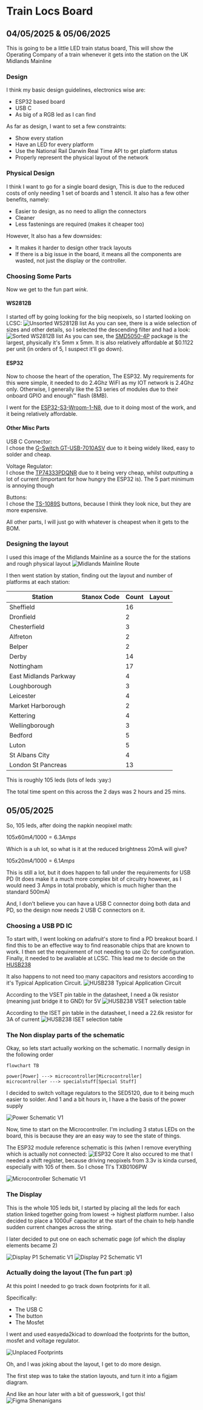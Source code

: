 # Train Locs Board
## 04/05/2025 & 05/06/2025
This is going to be a little LED train status board, This will show the Operating Company of a train whenever it gets into the station on the UK Midlands Mainline
### Design
I think my basic design guidelines, electronics wise are:
- ESP32 based board
- USB C
- As big of a RGB led as I can find

As far as design, I want to set a few constraints:
- Show every station
- Have an LED for every platform
- Use the National Rail Darwin Real Time API to get platform status
- Properly represent the physical layout of the network

### Physical Design
I think I want to go for a single board design, This is due to the reduced costs of only needing 1 set of boards and 1 stencil.
It also has a few other benefits, namely:
- Easier to design, as no need to allign the connectors
- Cleaner
- Less fastenings are required (makes it cheaper too)

However, It also has a few downsides:
- It makes it harder to design other track layouts
- If there is a big issue in the board, it means all the components are wasted, not just the display or the controller.

### Choosing Some Parts
Now we get to the fun part *wink*.

#### WS2812B
I started off by going looking for the biig neopixels, so I started looking on LCSC:
![Unsorted WS2812B list](Journal/images/unsorted-ws2812b.png)
As you can see, there is a wide selection of sizes and other details, so I selected the descending filter and had a look:
![Sorted WS2812B list](Journal/images/sorted-ws2812b.png)
As you can see, the [SMD5050-4P](https://www.lcsc.com/product-detail/RGB-LEDs-Built-in-IC_Worldsemi-WS2812B-ITSO_C22371535.html)  package is the largest, physically it's 5mm x 5mm. It is also relatively affordable at $0.1122 per unit (in orders of 5, I suspect it'll go down).

#### ESP32
Now to choose the heart of the operation, The ESP32.
My requirements for this were simple, it needed to do 2.4Ghz WiFI as my IOT network is 2.4Ghz only.
Otherwise, I generally like the S3 series of modules due to their onboard GPIO and enough:tm: flash (8MB).

I went for the [ESP32-S3-Wroom-1-N8](https://www.lcsc.com/product-detail/WiFi-Modules_Espressif-Systems-ESP32-S3-WROOM-1-N8_C2913198.html), due to it doing most of the work, and it being relatively affordable.

#### Other Misc Parts
USB C Connector:\
I chose the [G-Switch GT-USB-7010ASV](https://www.lcsc.com/product-detail/USB-Connectors_G-Switch-GT-USB-7010ASV_C2988369.html) due to it being widely liked, easy to solder and cheap. 

Voltage Regulator:\
I chose the [TP74333PDQNR](https://www.lcsc.com/product-detail/Voltage-Regulators-Linear-Low-Drop-Out-LDO-Regulators_TECH-PUBLIC-TP74333PDQNR_C2923398.html) due to it being very cheap, whilst outputting a lot of current (important for how hungry the ESP32 is).
The 5 part minimum is annoying though

Buttons:\
I chose the [TS-1089S](https://www.lcsc.com/product-detail/Tactile-Switches_XUNPU-TS-1089S-02526_C455282.html) buttons, because I think they look nice, but they are more expensive.

All other parts, I will just go with whatever is cheapest when it gets to the BOM.

### Designing the layout
I used this image of the Midlands Mainline as a source the for the stations and rough physical layout
![Midlands Mainline Route](https://upload.wikimedia.org/wikipedia/commons/2/26/Midland_Main_Line.png)

I then went station by station, finding out the layout and number of platforms at each station:

| Station | Stanox Code | Count | Layout |
| ------- | ----------- | ----- | ------ |
| Sheffield | | 16 |
| Dronfield | | 2 |
| Chesterfield | | 3 |
| Alfreton | | 2 |
| Belper | | 2 |
| Derby | | 14 |
| Nottingham | | 17 |
| East Midlands Parkway | | 4  |
| Loughborough | | 3 |
| Leicester | | 4  |
| Market Harborough | | 2  |
| Kettering | | 4  |
| Wellingborough | | 3  |
| Bedford | | 5  |
| Luton | | 5  |
| St Albans City | | 4 |
| London St Pancreas | | 13 |

This is roughly 105 leds (lots of leds :yay:)

The total time spent on this across the 2 days was 2 hours and 25 mins.

## 05/05/2025
So, 105 leds, after doing the napkin neopixel math:

$105 x 60mA / 1000 = 6.3 Amps$

Which is a uh lot, so what is it at the reduced brightness 20mA will give?

$105 x 20mA / 1000 = 6.1 Amps$

This is still a lot, but it does happen to fall under the requirements for USB PD (It does make it a much more complex bit of circuitry however, as I would need 3 Amps in total probably, which is much higher than the standard 500mA)

And, I don't believe you can have a USB C connector doing both data and PD, so the design now needs 2 USB C connectors on it.

### Choosing a USB PD IC

To start with, I went looking on adafruit's store to find a PD breakout board. I find this to be an effective way to find reasonable chips that are known to work.
I then set the requirement of not needing to use i2c for configuration.
Finally, it needed to be avaliable at LCSC. This lead me to decide on the [HUSB238](https://www.lcsc.com/product-detail/USB-Converters_Hynetek-HUSB238_002DD_C7471904.htm)

It also happens to not need too many capacitors and resistors according to it's Typical Application Circuit.
![HUSB238 Typical Application Circuit](Journal/images/husb238-typical.png)

According to the VSET pin table in the datasheet, I need a 0k resistor (meaning just bridge it to GND) for 5V
![HUSB238 VSET selection table](Journal/images/husb238-vset-table.png)

According to the ISET pin table in the datasheet, I need a 22.6k resistor for 3A of current
![HUSB238 ISET selection table](Journal/images/husb238-iset-table.png)

### The Non display parts of the schematic
Okay, so lets start actually working on the schematic.
I normally design in the following order

```mermaid
flowchart TB

power[Power] ---> microcontroller[Microcontroller]
microcontroller ---> specialstuff[Special Stuff]
```


I decided to switch voltage regulators to the SED5120, due to it being much easier to solder.
And 1 and a bit hours in, I have a the basis of the power supply

![Power Schematic V1](Journal/images/schematic-power-v1.png)

Now, time to start on the Microcontroller.
I'm including 3 status LEDs on the board, this is because they are an easy way to see the state of things.

The ESP32 module reference schematic is this (when I remove everything which is actually not connected:
![ESP32 Core](Journal/images/esp32-needed.png)
It also occured to me that I needed a shift register, because driving neopixels from 3.3v is kinda cursed, especially with 105 of them. So I chose TI's TXB0106PW

![Microcontroller Schematic V1](Journal/images/schematic-microcontroller-power-v1.png)

### The Display
This is the whole 105 leds bit, I started by placing all the leds for each station linked together going from lowest -> highest platform number.
I also decided to place a 1000uF capacitor at the start of the chain to help handle sudden current changes across the string.

I later decided to put one on each schematic page (of which the display elements became 2)

![Display P1 Schematic V1](Journal/images/schematic-display-p1-v1.png)
![Display P2 Schematic V1](Journal/images/schematic-display-p2-v1.png)

### Actually doing the layout (The fun part :p)
At this point I needed to go track down footprints for it all.

Specifically:
- The USB C
- The button
- The Mosfet

I went and used easyeda2kicad to download the footprints for the button, mosfet and voltage regulator.

![Unplaced Footprints](Journal/images/pcb-unplaced-footprints.png)

Oh, and I was joking about the layout, I get to do more design.

The first step was to take the station layouts, and turn it into a figjam diagram.


And like an hour later with a bit of guesswork, I got this!
![Figma Shenanigans](Journal/images/FigmaShenanigans.png)


